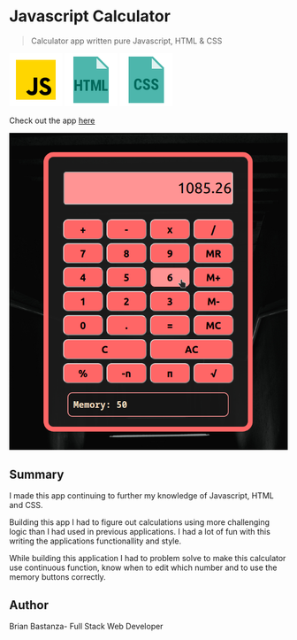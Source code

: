 # Javascript Calculator

> Calculator app written pure Javascript, HTML & CSS

![js](MDimages/javascript.png) ![html](MDimages/html.png) ![css](MDimages/css.png)

Check out the app [here](https://bbastanza.github.io/calculator/)

![Screenshot](MDimages/screenshot.png)

## Summary

I made this app continuing to further my knowledge of Javascript, HTML and CSS.

Building this app I had to figure out calculations using more challenging logic than I had used in previous applications. I had a lot of fun with this writing the applications functionallity and style.

While building this application I had to problem solve to make this calculator use continuous function, know when to edit which number and to use the memory buttons correctly.

## Author

Brian Bastanza- Full Stack Web Developer
